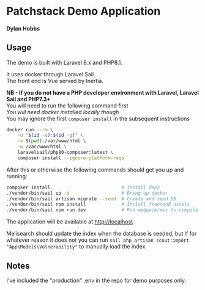 # Patchstack Demo Application

#### Dylan Hobbs

## Usage
The demo is built with Laravel 8.x and PHP8.1.

It uses docker through Laravel Sail.  
The front end is Vue served by Inertia.

**NB - If you do not have a PHP developer environment with Laravel, Laravel Sail and PHP7.3+**  
You will need to run the following command first  
*You will need docker installed locally though*  
You may ignore the first `composer install` in the subsequent instructions
```bash
docker run --rm \
    -u "$(id -u):$(id -g)" \
    -v $(pwd):/var/www/html \
    -w /var/www/html \
    laravelsail/php80-composer:latest \
    composer install --ignore-platform-reqs
```

After this or otherwise the following commands should get you up and running: 

```bash
composer install                          # Install deps 
./vendor/bin/sail up -d                   # Bring up docker
./vendor/bin/sail artisan migrate --seed  # Create and seed DB
./vendor/bin/sail npm install             # Install frontend assets
./vendor/bin/sail npm run dev             # Run webpack/mix to compile assets
```
The application will be available at [http://localhost](http://localhost)

Melisearch should update the index when the database is seeded, but if for whatever reason it does not you can run 
`sail php artisan scout:import "App\Models\Vulnerability"` to manually load the index

## Notes
I've included the "production" .env in the repo for demo purposes only. 
